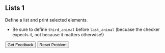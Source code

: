 ## Lists 1
Define a list and print selected elements.
* Be sure to define `third_animal` before `last_animal` (becuase the checker expects it, not because it matters otherwise!)

<div id="lists1-sortableTrash" class="sortable-code"></div> 
<div id="lists1-sortable" class="sortable-code"></div> 
<div style="clear:both;"></div> 
<p> 
    <input id="lists1-feedbackLink" value="Get Feedback" type="button" /> 
    <input id="lists1-newInstanceLink" value="Reset Problem" type="button" /> 
</p> 
<script type="text/javascript"> 
(function(){
  var initial = "animals = [&quot;cat&quot;, &quot;rabbit&quot;, &quot;iguana&quot;, &quot;buffalo&quot;, &quot;emu&quot;]\n" +
    "third_animal = animals[2]\n" +
    "last_animal = animals[-1]\n" +
    "print(third_animal, last_animal)\n" +
    "third_animal = animals[3] #distractor\n" +
    "last_animal = [5] #distractor";
  var parsonsPuzzle = new ParsonsWidget({
    "sortableId": "lists1-sortable",
    "max_wrong_lines": 10,
    "grader": ParsonsWidget._graders.LineBasedGrader,
    "exec_limit": 2500,
    "can_indent": true,
    "x_indent": 50,
    "lang": "en",
    "trashId": "lists1-sortableTrash"
  });
  parsonsPuzzle.init(initial);
  parsonsPuzzle.shuffleLines();
  $("#lists1-newInstanceLink").click(function(event){ 
      event.preventDefault(); 
      parsonsPuzzle.shuffleLines(); 
  }); 
  $("#lists1-feedbackLink").click(function(event){ 
      event.preventDefault(); 
      parsonsPuzzle.getFeedback(); 
  }); 
})(); 
</script>
